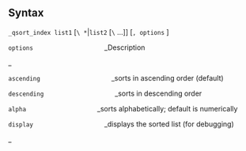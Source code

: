## Syntax

`_qsort_index list1` \[`\ *`\|`list2` \[`\` ...\]\] \[`, options` \]

`options`<span style="padding-left: 9.0rem;">_Description

<span options="-2">_

`ascending`<span style="padding-left: 9.0rem;">_sorts in ascending
order (default)

`descending`<span style="padding-left: 9.0rem;">_sorts in
descending order

`alpha`<span style="padding-left: 9.0rem;">_sorts alphabetically;
default is numerically

`display`<span style="padding-left: 9.0rem;">_displays the sorted
list (for debugging)

<span options="-2">_
